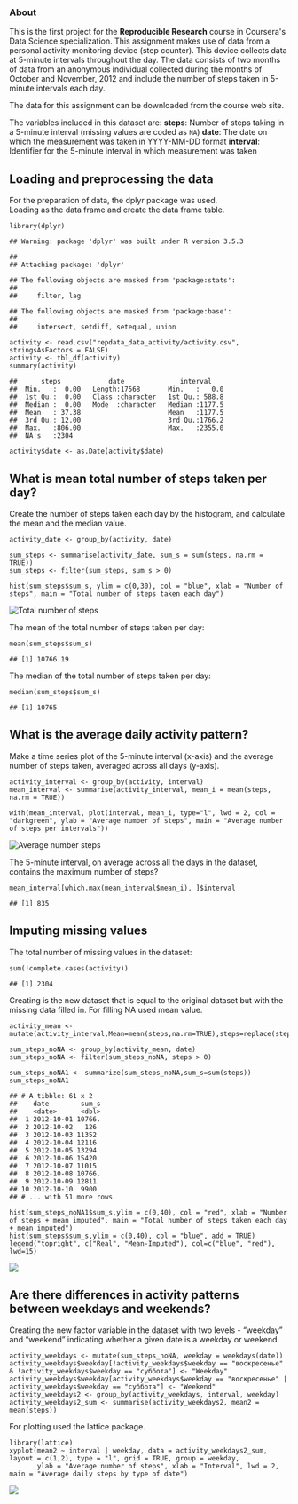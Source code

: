 ### About

This is the first project for the **Reproducible Research** course in
Coursera's Data Science specialization. This assignment makes use of
data from a personal activity monitoring device (step counter). This
device collects data at 5-minute intervals throughout the day. The data
consists of two months of data from an anonymous individual collected
during the months of October and November, 2012 and include the number
of steps taken in 5-minute intervals each day.

The data for this assignment can be downloaded from the course web site.

The variables included in this dataset are: **steps**: Number of steps
taking in a 5-minute interval (missing values are coded as `NA`)
**date**: The date on which the measurement was taken in YYYY-MM-DD
format **interval**: Identifier for the 5-minute interval in which
measurement was taken

Loading and preprocessing the data
----------------------------------

For the preparation of data, the dplyr package was used.  
Loading as the data frame and create the data frame table.

    library(dplyr)

    ## Warning: package 'dplyr' was built under R version 3.5.3

    ## 
    ## Attaching package: 'dplyr'

    ## The following objects are masked from 'package:stats':
    ## 
    ##     filter, lag

    ## The following objects are masked from 'package:base':
    ## 
    ##     intersect, setdiff, setequal, union

    activity <- read.csv("repdata_data_activity/activity.csv", stringsAsFactors = FALSE)
    activity <- tbl_df(activity)
    summary(activity)

    ##      steps            date              interval     
    ##  Min.   :  0.00   Length:17568       Min.   :   0.0  
    ##  1st Qu.:  0.00   Class :character   1st Qu.: 588.8  
    ##  Median :  0.00   Mode  :character   Median :1177.5  
    ##  Mean   : 37.38                      Mean   :1177.5  
    ##  3rd Qu.: 12.00                      3rd Qu.:1766.2  
    ##  Max.   :806.00                      Max.   :2355.0  
    ##  NA's   :2304

    activity$date <- as.Date(activity$date)

What is mean total number of steps taken per day?
-------------------------------------------------

Create the number of steps taken each day by the histogram, and
calculate the mean and the median value.

    activity_date <- group_by(activity, date)

    sum_steps <- summarise(activity_date, sum_s = sum(steps, na.rm = TRUE))
    sum_steps <- filter(sum_steps, sum_s > 0)

    hist(sum_steps$sum_s, ylim = c(0,30), col = "blue", xlab = "Number of steps", main = "Total number of steps taken each day")

![Total number of steps](figure/tms.png)

The mean of the total number of steps taken per day:

    mean(sum_steps$sum_s)

    ## [1] 10766.19

The median of the total number of steps taken per day:

    median(sum_steps$sum_s)

    ## [1] 10765

What is the average daily activity pattern?
-------------------------------------------

Make a time series plot of the 5-minute interval (x-axis) and the
average number of steps taken, averaged across all days (y-axis).

    activity_interval <- group_by(activity, interval)
    mean_interval <- summarise(activity_interval, mean_i = mean(steps, na.rm = TRUE)) 

    with(mean_interval, plot(interval, mean_i, type="l", lwd = 2, col = "darkgreen", ylab = "Average number of steps", main = "Average number of steps per intervals"))
![Average number steps](figure/ans.png)

The 5-minute interval, on average across all the days in the
dataset, contains the maximum number of steps?

    mean_interval[which.max(mean_interval$mean_i), ]$interval

    ## [1] 835

Imputing missing values
-----------------------

The total number of missing values in the dataset:

    sum(!complete.cases(activity))

    ## [1] 2304

Creating is the new dataset that is equal to the original dataset but
with the missing data filled in. For filling NA used mean value.

    activity_mean <- mutate(activity_interval,Mean=mean(steps,na.rm=TRUE),steps=replace(steps,which(is.na(steps)),first(Mean)))

    sum_steps_noNA <- group_by(activity_mean, date)
    sum_steps_noNA <- filter(sum_steps_noNA, steps > 0)

    sum_steps_noNA1 <- summarize(sum_steps_noNA,sum_s=sum(steps)) 
    sum_steps_noNA1

    ## # A tibble: 61 x 2
    ##    date        sum_s
    ##    <date>      <dbl>
    ##  1 2012-10-01 10766.
    ##  2 2012-10-02   126 
    ##  3 2012-10-03 11352 
    ##  4 2012-10-04 12116 
    ##  5 2012-10-05 13294 
    ##  6 2012-10-06 15420 
    ##  7 2012-10-07 11015 
    ##  8 2012-10-08 10766.
    ##  9 2012-10-09 12811 
    ## 10 2012-10-10  9900 
    ## # ... with 51 more rows

    hist(sum_steps_noNA1$sum_s,ylim = c(0,40), col = "red", xlab = "Number of steps + mean imputed", main = "Total number of steps taken each day + mean imputed")
    hist(sum_steps$sum_s,ylim = c(0,40), col = "blue", add = TRUE)
    legend("topright", c("Real", "Mean-Imputed"), col=c("blue", "red"), lwd=15)

![](PA1_template_files/figure-markdown_strict/unnamed-chunk-8-1.png)

Are there differences in activity patterns between weekdays and weekends?
-------------------------------------------------------------------------

Creating the new factor variable in the dataset with two levels -
“weekday” and “weekend” indicating whether a given date is a weekday or
weekend.

    activity_weekdays <- mutate(sum_steps_noNA, weekday = weekdays(date))
    activity_weekdays$weekday[!activity_weekdays$weekday == "воскресенье" & !activity_weekdays$weekday == "суббота"] <- "Weekday"
    activity_weekdays$weekday[activity_weekdays$weekday == "воскресенье" | activity_weekdays$weekday == "суббота"] <- "Weekend"
    activity_weekdays2 <- group_by(activity_weekdays, interval, weekday)
    activity_weekdays2_sum <- summarise(activity_weekdays2, mean2 = mean(steps))

For plotting used the lattice package.

    library(lattice)
    xyplot(mean2 ~ interval | weekday, data = activity_weekdays2_sum, layout = c(1,2), type = "l", grid = TRUE, group = weekday,
           ylab = "Average number of steps", xlab = "Interval", lwd = 2, main = "Average daily steps by type of date")

![](PA1_template_files/figure-markdown_strict/unnamed-chunk-10-1.png)
